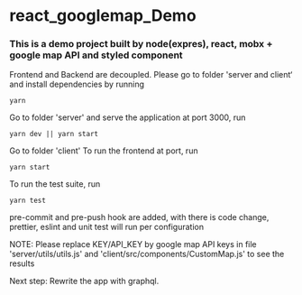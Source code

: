 # react_googlemap_Demo

### This is a demo project built by node(expres), react, mobx + google map API and styled component

Frontend and Backend are decoupled. Please go to folder 'server and client‘ and install dependencies by running
```
yarn
```

Go to folder 'server' and serve the application at port 3000, run
```
yarn dev || yarn start
```

Go to folder 'client' To run the frontend at port, run
```
yarn start
```

To run the test suite, run
```
yarn test
```

pre-commit and pre-push hook are added, with there is code change, prettier, eslint and unit test will run per configuration


NOTE: Please replace KEY/API_KEY by google map API keys in file 'server/utils/utils.js' and 'client/src/components/CustomMap.js' to see the results


Next step:
Rewrite the app with graphql.
